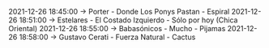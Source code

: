 2021-12-26 18:45:00 -> Porter - Donde Los Ponys Pastan - Espiral
2021-12-26 18:51:00 -> Estelares - El Costado Izquierdo - Sólo por hoy (Chica Oriental)
2021-12-26 18:55:00 -> Babasónicos - Mucho - Pijamas
2021-12-26 18:58:00 -> Gustavo Cerati - Fuerza Natural - Cactus
